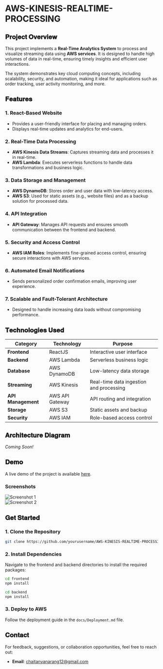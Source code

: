 # AWS-KINESIS-REALTIME-PROCESSING

## 𝐏𝐫𝐨𝐣𝐞𝐜𝐭 𝐎𝐯𝐞𝐫𝐯𝐢𝐞𝐰  
This project implements a **Real-Time Analytics System** to process and visualize streaming data using **AWS services**. It is designed to handle high volumes of data in real-time, ensuring timely insights and efficient user interactions.  

The system demonstrates key cloud computing concepts, including scalability, security, and automation, making it ideal for applications such as order tracking, user activity monitoring, and more.  

## 𝐅𝐞𝐚𝐭𝐮𝐫𝐞𝐬  
### 1. **React-Based Website**  
   - Provides a user-friendly interface for placing and managing orders.  
   - Displays real-time updates and analytics for end-users.  

### 2. **Real-Time Data Processing**  
   - **AWS Kinesis Data Streams**: Captures streaming data and processes it in real-time.  
   - **AWS Lambda**: Executes serverless functions to handle data transformations and business logic.  

### 3. **Data Storage and Management**  
   - **AWS DynamoDB**: Stores order and user data with low-latency access.  
   - **AWS S3**: Used for static assets (e.g., website files) and as a backup solution for processed data.  

### 4. **API Integration**  
   - **API Gateway**: Manages API requests and ensures smooth communication between the frontend and backend.  

### 5. **Security and Access Control**  
   - **AWS IAM Roles**: Implements fine-grained access control, ensuring secure interactions with AWS services.  

### 6. **Automated Email Notifications**  
   - Sends personalized order confirmation emails, improving user experience.  

### 7. **Scalable and Fault-Tolerant Architecture**  
   - Designed to handle increasing data loads without compromising performance.  

## 𝐓𝐞𝐜𝐡𝐧𝐨𝐥𝐨𝐠𝐢𝐞𝐬 𝐔𝐬𝐞𝐝  
| **Category**      | **Technology**     | **Purpose**                               |  
|-------------------|--------------------|-------------------------------------------|  
| **Frontend**      | ReactJS            | Interactive user interface                |  
| **Backend**       | AWS Lambda         | Serverless business logic                 |  
| **Database**      | AWS DynamoDB       | Low-latency data storage                  |  
| **Streaming**     | AWS Kinesis        | Real-time data ingestion and processing   |  
| **API Management**| AWS API Gateway    | API routing and integration               |  
| **Storage**       | AWS S3             | Static assets and backup                  |  
| **Security**      | AWS IAM            | Role-based access control                 |  

## 𝐀𝐫𝐜𝐡𝐢𝐭𝐞𝐜𝐭𝐮𝐫𝐞 𝐃𝐢𝐚𝐠𝐫𝐚𝐦  
*Coming Soon!*  

## 𝐃𝐞𝐦𝐨  
A live demo of the project is available [here](#).  

### Screenshots  
![Screenshot 1](#)  
![Screenshot 2](#)  

## 𝐆𝐞𝐭 𝐒𝐭𝐚𝐫𝐭𝐞𝐝  
### 1. **Clone the Repository**  
```bash  
git clone https://github.com/yourusername/AWS-KINESIS-REALTIME-PROCESSING.git  
```  

### 2. **Install Dependencies**  
Navigate to the frontend and backend directories to install the required packages:  
```bash  
cd frontend  
npm install  

cd backend  
npm install  
```  

### 3. **Deploy to AWS**  
Follow the deployment guide in the `docs/Deployment.md` file.  

## 𝐂𝐨𝐧𝐭𝐚𝐜𝐭  
For feedback, suggestions, or collaboration opportunities, feel free to reach out:  
- **Email**: chaitanyanarang12@gmail.com  



